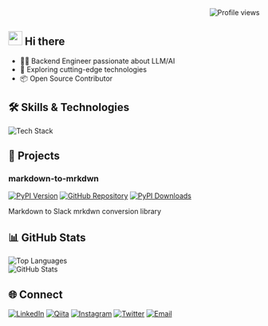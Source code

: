 <!-- プロフィールビュー -->
<div align="right">
  <img src="https://komarev.com/ghpvc/?username=02tyasui" alt="Profile views"/>
</div>

## <img src="https://media.giphy.com/media/hvRJCLFzcasrR4ia7z/giphy.gif" width="28"> Hi there

- 🧑‍💻 Backend Engineer passionate about LLM/AI
- 🚀 Exploring cutting-edge technologies
- 📦 Open Source Contributor

## 🛠️ Skills & Technologies

<img alt="Tech Stack" src="https://skillicons.dev/icons?theme=dark&perline=7&i=html,css,js,jquery,react,php,python,laravel,fastapi,docker,git,github,aws,azure,postgres,postman,vscode,windows,linux" />

## 🔧 Projects

### markdown-to-mrkdwn
[![PyPI Version](https://img.shields.io/pypi/v/markdown-to-mrkdwn.svg?style=flat-square&logo=python&logoColor=white)](https://pypi.org/project/markdown-to-mrkdwn/)
[![GitHub Repository](https://img.shields.io/badge/GitHub-Repository-black?style=flat-square&logo=github)](https://github.com/02tyasui/markdown_to_mrkdwn)
[![PyPI Downloads](https://static.pepy.tech/badge/markdown-to-mrkdwn)](https://pepy.tech/projects/markdown-to-mrkdwn)  

Markdown to Slack mrkdwn conversion library

## 📊 GitHub Stats

![Top Languages](https://github-readme-stats.vercel.app/api/top-langs/?username=02tyasui&langs_count=8)  
![GitHub Stats](https://github-readme-stats.vercel.app/api?username=02tyasui&show_icons=true&bg_color=00000000)

## 🌐 Connect

[![LinkedIn](https://img.shields.io/badge/LinkedIn-blue?style=flat-square&logo=linkedin)](https://www.linkedin.com/in/2b3894266)
[![Qiita](https://img.shields.io/badge/Qiita-green?style=flat-square&logo=qiita)](https://qiita.com/frei_aqua)
[![Instagram](https://img.shields.io/badge/Instagram-E4405F?style=flat-square&logo=instagram&logoColor=white)](https://www.instagram.com/frei_aqua)
[![Twitter](https://img.shields.io/badge/Twitter-black?style=flat-square&logo=x)](https://x.com/aqua_moto)
[![Email](https://img.shields.io/badge/Email-D14836?style=flat-square&logo=gmail&logoColor=white)](mailto:yasutai12+github@gmail.com)
